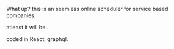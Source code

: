 What up? this is an seemless online scheduler for service based companies. 

atleast it will be... 

coded in React, graphql. 
